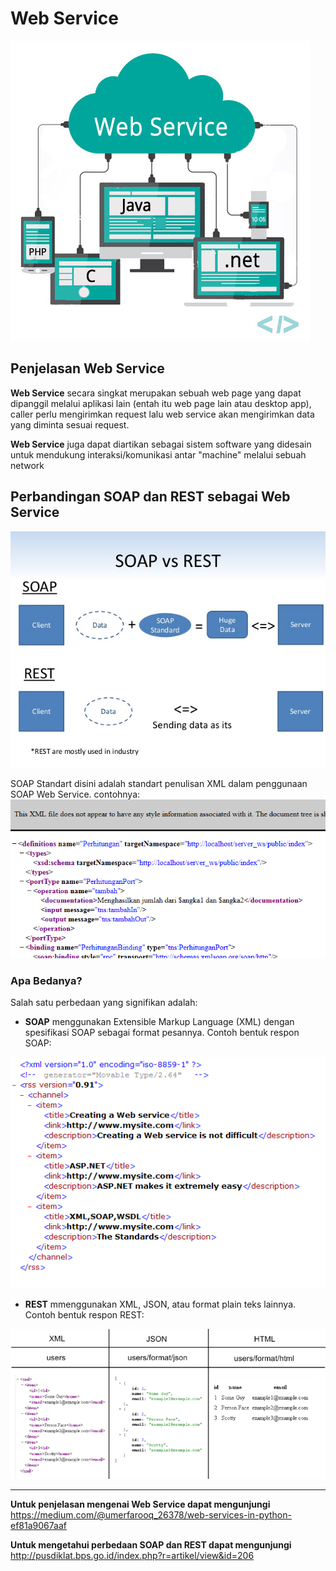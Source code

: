 # Web Service

![](membuat-web-service-sederhana.jpg)

## Penjelasan Web Service
**Web Service** secara singkat merupakan sebuah web page yang dapat dipanggil melalui aplikasi lain (entah itu web page lain atau desktop app), caller perlu mengirimkan request lalu web service akan mengirimkan data yang diminta sesuai request.

**Web Service** juga dapat diartikan sebagai sistem software yang didesain untuk mendukung interaksi/komunikasi antar "machine" melalui sebuah network

## Perbandingan SOAP dan REST sebagai Web Service

![](membuat-web-service-sederhana2.jpg)

SOAP Standart disini adalah standart penulisan XML dalam penggunaan SOAP Web Service. contohnya:
![](membuat-web-service-sederhana5.png)

### Apa Bedanya?
Salah satu perbedaan yang signifikan adalah:
- **SOAP** menggunakan Extensible Markup Language (XML) dengan spesifikasi SOAP sebagai format pesannya. Contoh bentuk respon SOAP:
 
![](membuat-web-service-sederhana3.png)

- **REST** mmenggunakan XML, JSON, atau format plain teks lainnya. Contoh bentuk respon REST:

![](membuat-web-service-sederhana4.png)


___
**Untuk penjelasan mengenai Web Service dapat mengunjungi** https://medium.com/@umerfarooq_26378/web-services-in-python-ef81a9067aaf

**Untuk mengetahui perbedaan SOAP dan REST dapat mengunjungi** http://pusdiklat.bps.go.id/index.php?r=artikel/view&id=206